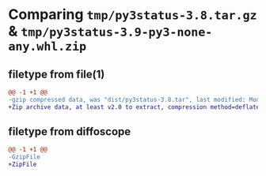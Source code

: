 # Comparing `tmp/py3status-3.8.tar.gz` & `tmp/py3status-3.9-py3-none-any.whl.zip`

## filetype from file(1)

```diff
@@ -1 +1 @@
-gzip compressed data, was "dist/py3status-3.8.tar", last modified: Mon Apr  2 17:07:07 2018, max compression
+Zip archive data, at least v2.0 to extract, compression method=deflate
```

## filetype from diffoscope

```diff
@@ -1 +1 @@
-GzipFile
+ZipFile
```

